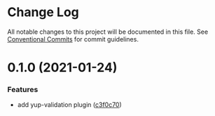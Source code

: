 # Change Log

All notable changes to this project will be documented in this file.
See [Conventional Commits](https://conventionalcommits.org) for commit guidelines.

# 0.1.0 (2021-01-24)

### Features

- add yup-validation plugin ([c3f0c70](https://github.com/JCMais/nexus-plugins/commit/c3f0c703a71414e9a7b59ae5d0e7bf5edacf57fe))
